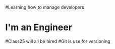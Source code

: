 #Learning how to manage developers
# I'm an Engineer 
#Class25 will all be hired
#Git is use for versioning 